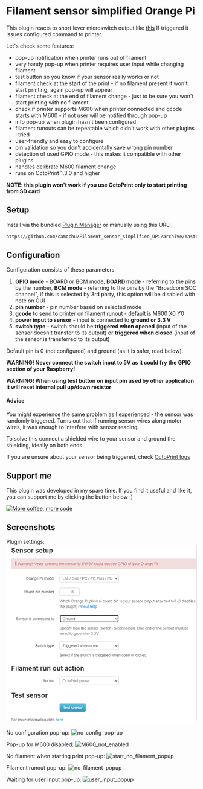 # Filament sensor simplified Orange Pi

This plugin reacts to short lever microswitch output like [this](https://chinadaier.en.made-in-china.com/product/ABVJkvyMAqcT/China-1A-125VAC-on-off-Kw10-Mini-Micro-Mouse-Switch.html)
If triggered it issues configured command to printer.

Let's check some features:
* pop-up notification when printer runs out of filament
* very handy pop-up when printer requires user input while changing filament
* test button so you know if your sensor really works or not
* filament check at the start of the print - if no filament present it won't start printing, again pop-up will appear
* filament check at the end of filament change - just to be sure you won't start printing with no filament
* check if printer supports M600 when printer connected and gcode starts with M600 - if not user will be notified through pop-up
* info pop-up when plugin hasn't been configured
* filament runouts can be repeatable which didn't work with other plugins I tried
* user-friendly and easy to configure
* pin validation so you don't accidentally save wrong pin number
* detection of used GPIO mode - this makes it compatible with other plugins
* handles delibrate M600 filament change
* runs on OctoPrint 1.3.0 and higher

**NOTE: this plugin won't work if you use OctoPrint only to start printing from SD card**

## Setup

Install via the bundled [Plugin Manager](https://docs.octoprint.org/en/master/bundledplugins/pluginmanager.html)
or manually using this URL:

    https://github.com/camochu/Filament_sensor_simplified_OPi/archive/master.zip

## Configuration

Configuration consists of these parameters:
1. **GPIO mode** - BOARD or BCM mode, **BOARD mode** - referring to the pins by the number, **BCM mode** - referring to the pins
by the "Broadcom SOC channel", if this is selected by 3rd party, this option will be disabled with note on GUI
2. **pin number** - pin number based on selected mode
3. **gcode** to send to printer on filament runout - default is M600 X0 Y0
4. **power input to sensor** - input is connected to **ground or 3.3 V**
5. **switch type** - switch should be **triggered when opened** (input of the sensor doesn't transfer to its output) or **triggered
when closed** (input of the sensor is transferred to its output)

Default pin is 0 (not configured) and ground (as it is safer, read below).

**WARNING! Never connect the switch input to 5V as it could fry the GPIO section of your Raspberry!**

**WARNING! When using test button on input pin used by other application it will reset internal pull up/down resistor**

#### Advice

You might experience the same problem as I experienced - the sensor was randomly triggered. Turns out that if running sensor wires along motor wires, it was enough to interfere with sensor reading.

To solve this connect a shielded wire to your sensor and ground the shielding, ideally on both ends.

If you are unsure about your sensor being triggered, check [OctoPrint logs](https://community.octoprint.org/t/where-can-i-find-octoprints-and-octopis-log-files/299)

## Support me

This plugin was developed in my spare time.
If you find it useful and like it, you can support me by clicking the button below :)

[![More coffee, more code](https://www.paypalobjects.com/en_US/i/btn/btn_donate_SM.gif)](https://www.paypal.com/cgi-bin/webscr?cmd=_s-xclick&hosted_button_id=5L758LYSUGHW4&source=url)

## Screenshots

Plugin settings:
![plugin_settings](screenshots/settings.png "Plugin settings")

No configuration pop-up:
![no_config_pop-up](screenshots/no_conf_popup.png "No configuration pop-up")

Pop-up for M600 disabled:
![M600_not_enabled](screenshots/M600_disabled.png "M600 not enabled pop-up")

No filament when starting print pop-up:
![start_no_filament_popup](screenshots/no_filament.png "Start with no filament pop-up")

Filament runout pop-up:
![no_filament_popup](screenshots/filament_runout.png "No filament pop-up")

Waiting for user input pop-up:
![user_input_popup](screenshots/waiting_for_user_input.png "User input required pop-up")
